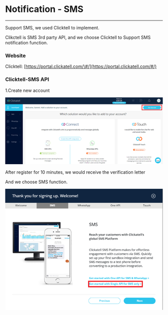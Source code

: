 # Notification - SMS

---

Support SMS, we used Clicktell to implement.

Clikctell is SMS 3rd party API, and we choose Clicktell to Support SMS notification function.

### Website

Clicktell: [https://portal.clickatell.com/\#/](https://portal.clickatell.com/#/)

### Clicktell-SMS API

1.Create new account

![](/assets/0_portal.png)

After register for 10 minutes, we would receive the verification letter

And we choose SMS function.

![](/assets/1_SMSonly.png)



